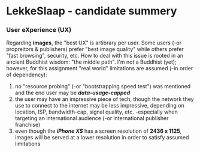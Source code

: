# LekkeSlaap - candidate summery

### User eXperience (UX)
Regarding **images**, the "best UX" is artibrary per user. Some users (-or propreitors & publishers) prefer "best image quality" while others prefer "fast browsing", security, etc.
How to deal with this issue is rooted in an ancient Buddhist wisdom: "the middle path".
I'm not a Buddhist (yet); however, for this assignment "real world" limitations are assumed (-in order of dependency):
1. no "resource probing" (-or "bootstrapping speed test") was mentioned and the end user may be ***data-usage-capped***
2. the user may have an impressive piece of tech, though the network they use to connect to the internet may be less impressive, depending on location, ISP, bandwidth-cap, signal quality, etc. -especially when targeting an international audience (-or international publisher franchise)
3. even though the ***iPhone XS*** has a screen resolution of **2436 x 1125**, images will be served at a lower resolution in order to satisfy assumed limitations

